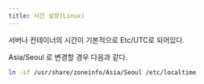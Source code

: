 ```yaml
---
title: 시간 설정(Linux)
---
```

서버나 컨테이너의 시간이 기본적으로 Etc/UTC로 되어있다.

Asia/Seoul 로 변경할 경우 다음과 같다. 

```bash
ln -sf /usr/share/zoneinfo/Asia/Seoul /etc/localtime
```